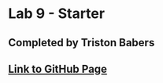# Lab 9 - Starter

## Completed by Triston Babers

## [Link to GitHub Page]( https://tristonbabers.github.io/Lab9_Starter/)
